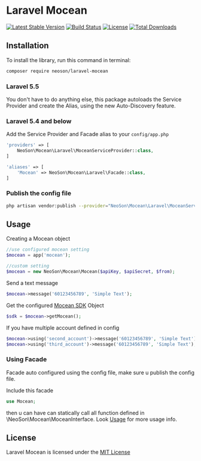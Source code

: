 Laravel Mocean
===============
[![Latest Stable Version](https://poser.pugx.org/neoson/laravel-mocean/v/stable)](https://packagist.org/packages/neoson/laravel-mocean)
[![Build Status](https://travis-ci.com/lkloon123/laravel-mocean.svg?branch=master)](https://travis-ci.com/lkloon123/laravel-mocean)
[![License](https://poser.pugx.org/neoson/laravel-mocean/license)](https://packagist.org/packages/neoson/laravel-mocean)
[![Total Downloads](https://poser.pugx.org/neoson/laravel-mocean/downloads)](https://packagist.org/packages/neoson/laravel-mocean)

## Installation

To install the library, run this command in terminal:
```bash
composer require neoson/laravel-mocean
```

### Laravel 5.5

You don't have to do anything else, this package autoloads the Service Provider and create the Alias, using the new Auto-Discovery feature.

### Laravel 5.4 and below

Add the Service Provider and Facade alias to your `config/app.php`

```php
'providers' => [
    NeoSon\Mocean\Laravel\MoceanServiceProvider::class,
]

'aliases' => [
    'Mocean' => NeoSon\Mocean\Laravel\Facade::class,
]
```

### Publish the config file

```bash
php artisan vendor:publish --provider="NeoSon\Mocean\Laravel\MoceanServiceProvider"
```

## Usage

Creating a Mocean object
```php
//use configured mocean setting
$mocean = app('mocean');

//custom setting
$mocean = new NeoSon\Mocean\Mocean($apiKey, $apiSecret, $from);
```

Send a text message
```php
$mocean->message('60123456789', 'Simple Text');
```

Get the configured [Mocean SDK](https://github.com/MoceanAPI/mocean-sdk-php) Object
```php
$sdk = $mocean->getMocean();
```

If you have multiple account defined in config
```php
$mocean->using('second_account')->message('60123456789', 'Simple Text');
$mocean->using('third_account')->message('60123456789', 'Simple Text');
```

### Using Facade

Facade auto configured using the config file, make sure u publish the config file.

Include this facade
```php
use Mocean;
```

then u can have can statically call all function defined in \NeoSon\Mocean\MoceanInterface.
Look [Usage](#usage) for more usage info.

## License

Laravel Mocean is licensed under the [MIT License](LICENSE)
